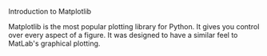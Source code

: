 Introduction to Matplotlib

Matplotlib is the most popular plotting library for Python. It gives you control over every aspect of a figure. It was designed to have a similar feel to MatLab's graphical plotting.
